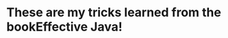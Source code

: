 <h1>These are my tricks learned from the book<span style="margin:auto;">Effective Java</span>!</h1> 
